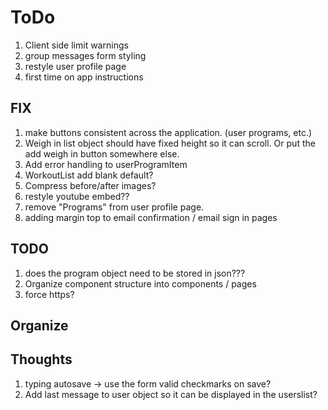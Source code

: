 # ToDo

1. Client side limit warnings
1. group messages form styling
1. restyle user profile page
1. first time on app instructions

## FIX
1. make buttons consistent across the application. (user programs, etc.)
1. Weigh in list object should have fixed height so it can scroll. Or put the add weigh in button somewhere else.
1. Add error handling to userProgramItem
1. WorkoutList add blank default?
1. Compress before/after images?
1. restyle youtube embed??
1. remove "Programs" from user profile page.
1. adding margin top to email confirmation / email sign in pages

## TODO
1. does the program object need to be stored in json???
1. Organize component structure into components / pages
1. force https?

## Organize


## Thoughts
1. typing autosave -> use the form valid checkmarks on save?
1. Add last message to user object so it can be displayed in the userslist?